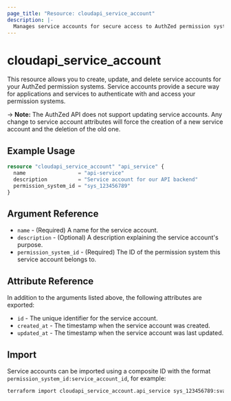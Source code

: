 ```yaml
---
page_title: "Resource: cloudapi_service_account"
description: |-
  Manages service accounts for secure access to AuthZed permission systems.
---
```


# cloudapi_service_account

This resource allows you to create, update, and delete service accounts for your AuthZed permission systems. Service accounts provide a secure way for applications and services to authenticate with and access your permission systems.

-> **Note:** The AuthZed API does not support updating service accounts. Any change to service account attributes will force the creation of a new service account and the deletion of the old one.

## Example Usage

```terraform
resource "cloudapi_service_account" "api_service" {
  name                 = "api-service"
  description          = "Service account for our API backend"
  permission_system_id = "sys_123456789"
}
```

## Argument Reference

* `name` - (Required) A name for the service account.
* `description` - (Optional) A description explaining the service account's purpose.
* `permission_system_id` - (Required) The ID of the permission system this service account belongs to.

## Attribute Reference

In addition to the arguments listed above, the following attributes are exported:

* `id` - The unique identifier for the service account.
* `created_at` - The timestamp when the service account was created.
* `updated_at` - The timestamp when the service account was last updated.

## Import

Service accounts can be imported using a composite ID with the format `permission_system_id:service_account_id`, for example:

```bash
terraform import cloudapi_service_account.api_service sys_123456789:sva_abcdef123456
``` 
